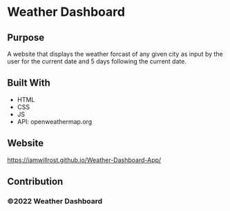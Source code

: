 # Weather Dashboard
 
## Purpose
A website that displays the weather forcast of any given city as input by the user for the current date and 5 days following the current date.
 
## Built With
* HTML
* CSS
* JS
* API: openweathermap.org
 
## Website
https://iamwillrost.github.io/Weather-Dashboard-App/
 
## 

## Contribution


### ©️2022 Weather Dashboard
